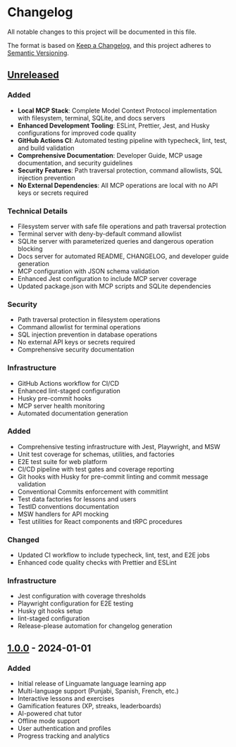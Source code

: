 # Changelog

All notable changes to this project will be documented in this file.

The format is based on [Keep a Changelog](https://keepachangelog.com/en/1.0.0/),
and this project adheres to [Semantic Versioning](https://semver.org/spec/v2.0.0.html).

## [Unreleased]

### Added
- **Local MCP Stack**: Complete Model Context Protocol implementation with filesystem, terminal, SQLite, and docs servers
- **Enhanced Development Tooling**: ESLint, Prettier, Jest, and Husky configurations for improved code quality
- **GitHub Actions CI**: Automated testing pipeline with typecheck, lint, test, and build validation
- **Comprehensive Documentation**: Developer Guide, MCP usage documentation, and security guidelines
- **Security Features**: Path traversal protection, command allowlists, SQL injection prevention
- **No External Dependencies**: All MCP operations are local with no API keys or secrets required

### Technical Details
- Filesystem server with safe file operations and path traversal protection
- Terminal server with deny-by-default command allowlist
- SQLite server with parameterized queries and dangerous operation blocking
- Docs server for automated README, CHANGELOG, and developer guide generation
- MCP configuration with JSON schema validation
- Enhanced Jest configuration to include MCP server coverage
- Updated package.json with MCP scripts and SQLite dependencies

### Security
- Path traversal protection in filesystem operations
- Command allowlist for terminal operations  
- SQL injection prevention in database operations
- No external API keys or secrets required
- Comprehensive security documentation

### Infrastructure
- GitHub Actions workflow for CI/CD
- Enhanced lint-staged configuration
- Husky pre-commit hooks
- MCP server health monitoring
- Automated documentation generation

### Added
- Comprehensive testing infrastructure with Jest, Playwright, and MSW
- Unit test coverage for schemas, utilities, and factories
- E2E test suite for web platform
- CI/CD pipeline with test gates and coverage reporting
- Git hooks with Husky for pre-commit linting and commit message validation
- Conventional Commits enforcement with commitlint
- Test data factories for lessons and users
- TestID conventions documentation
- MSW handlers for API mocking
- Test utilities for React components and tRPC procedures

### Changed
- Updated CI workflow to include typecheck, lint, test, and E2E jobs
- Enhanced code quality checks with Prettier and ESLint

### Infrastructure
- Jest configuration with coverage thresholds
- Playwright configuration for E2E testing
- Husky git hooks setup
- lint-staged configuration
- Release-please automation for changelog generation

## [1.0.0] - 2024-01-01

### Added
- Initial release of Linguamate language learning app
- Multi-language support (Punjabi, Spanish, French, etc.)
- Interactive lessons and exercises
- Gamification features (XP, streaks, leaderboards)
- AI-powered chat tutor
- Offline mode support
- User authentication and profiles
- Progress tracking and analytics

[Unreleased]: https://github.com/linguamate/linguamate/compare/v1.0.0...HEAD
[1.0.0]: https://github.com/linguamate/linguamate/releases/tag/v1.0.0
